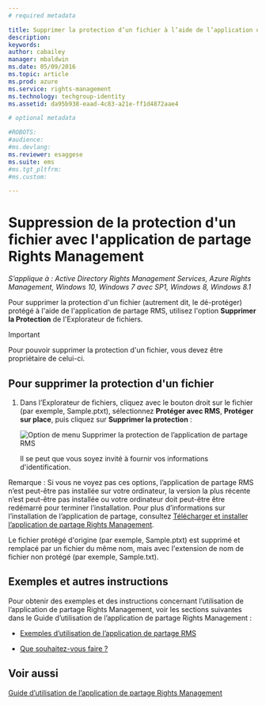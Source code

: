 ```yaml
---
# required metadata

title: Supprimer la protection d’un fichier à l’aide de l’application de partage Rights Management | Azure RMS
description:
keywords:
author: cabailey
manager: mbaldwin
ms.date: 05/09/2016
ms.topic: article
ms.prod: azure
ms.service: rights-management
ms.technology: techgroup-identity
ms.assetid: da95b938-eaad-4c83-a21e-ff1d4872aae4

# optional metadata

#ROBOTS:
#audience:
#ms.devlang:
ms.reviewer: esaggese
ms.suite: ems
#ms.tgt_pltfrm:
#ms.custom:

---
```


# Suppression de la protection d'un fichier avec l'application de partage Rights Management

*S’applique à : Active Directory Rights Management Services, Azure Rights Management, Windows 10, Windows 7 avec SP1, Windows 8, Windows 8.1*

Pour supprimer la protection d'un fichier (autrement dit, le dé-protéger) protégé à l'aide de l'application de partage RMS, utilisez l'option **Supprimer la Protection** de l'Explorateur de fichiers.

> [!IMPORTANT]
> Pour pouvoir supprimer la protection d'un fichier, vous devez être propriétaire de celui-ci.

## Pour supprimer la protection d'un fichier

1.  Dans l’Explorateur de fichiers, cliquez avec le bouton droit sur le fichier (par exemple, Sample.ptxt), sélectionnez **Protéger avec RMS**, **Protéger sur place**, puis cliquez sur **Supprimer la protection** :

    ![Option de menu Supprimer la protection de l’application de partage RMS](../media/ADRMS_MSRMSApp_RemoveProtection.png)

    Il se peut que vous soyez invité à fournir vos informations d'identification.

Remarque : Si vous ne voyez pas ces options, l’application de partage RMS n’est peut-être pas installée sur votre ordinateur, la version la plus récente n’est peut-être pas installée ou votre ordinateur doit peut-être être redémarré pour terminer l’installation. Pour plus d’informations sur l’installation de l’application de partage, consultez [Télécharger et installer l’application de partage Rights Management](install-sharing-app.md).

Le fichier protégé d'origine (par exemple, Sample.ptxt) est supprimé et remplacé par un fichier du même nom, mais avec l'extension de nom de fichier non protégé (par exemple, Sample.txt).

## Exemples et autres instructions
Pour obtenir des exemples et des instructions concernant l’utilisation de l’application de partage Rights Management, voir les sections suivantes dans le Guide d’utilisation de l’application de partage Rights Management :

-   [Exemples d’utilisation de l’application de partage RMS](sharing-app-user-guide.md#examples-for-using-the-rms-sharing-application)

-   [Que souhaitez-vous faire ?](sharing-app-user-guide.md#what-do-you-want-to-do-)

## Voir aussi
[Guide d’utilisation de l’application de partage Rights Management](sharing-app-user-guide.md)


<!--HONumber=May16_HO2-->


